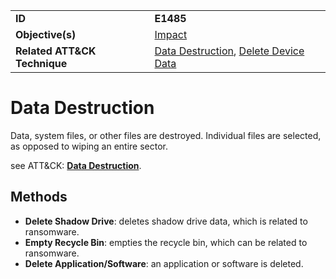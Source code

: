 |||
|---------|------------------------|
|**ID**|**E1485**|
|**Objective(s)**| [Impact](../impact)|
|**Related ATT&CK Technique**|[Data Destruction](https://attack.mitre.org/techniques/T1485/), [Delete Device Data](https://attack.mitre.org/techniques/T1447/)| 


Data Destruction
================
Data, system files, or other files are destroyed. Individual files are selected, as opposed to wiping an entire sector.

see ATT&CK: [**Data Destruction**](https://attack.mitre.org/techniques/T1485/).

Methods
-------
* **Delete Shadow Drive**: deletes shadow drive data, which is related to ransomware.
* **Empty Recycle Bin**: empties the recycle bin, which can be related to ransomware.
* **Delete Application/Software**: an application or software is deleted.
